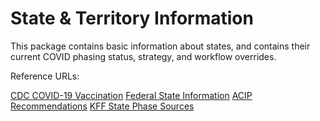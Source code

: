 # State & Territory Information

This package contains basic information about states, and contains their current COVID phasing status, strategy, and workflow overrides.

Reference URLs:

[CDC COVID-19 Vaccination](https://www.cdc.gov/vaccines/covid-19/index.html)
[Federal State Information](https://en.wikipedia.org/wiki/Federal_Information_Processing_Standard_state_code)
[ACIP Recommendations](https://www.cdc.gov/mmwr/volumes/69/wr/mm695152e2.htm?s_cid=mm695152e2_w)
[KFF State Phase Sources](https://docs.google.com/document/d/1P_a4N4EslbOFjQ5dNY__BrqT4oKiQMvijdH-tqagEG8/edit)

